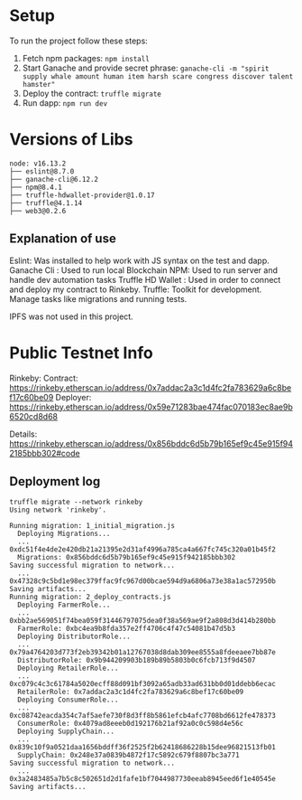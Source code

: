 # Setup 

To run the project follow these steps:
1. Fetch npm packages: `npm install`
2. Start Ganache and provide secret phrase:
  `ganache-cli -m "spirit supply whale amount human item harsh scare congress discover talent hamster"`
3. Deploy the contract: `truffle migrate`  
4. Run dapp: `npm run dev`

# Versions of Libs

```
node: v16.13.2
├── eslint@8.7.0
├── ganache-cli@6.12.2
├── npm@8.4.1
├── truffle-hdwallet-provider@1.0.17
├── truffle@4.1.14
├── web3@0.2.6
```

## Explanation of use

Eslint: Was installed to help work with JS syntax on the test and dapp.
Ganache Cli : Used to run local Blockchain 
NPM: Used to run server and handle dev automation tasks
Truffle HD Wallet : Used in order to connect and deploy my contract to Rinkeby.
Truffle: Toolkit for development. Manage tasks like migrations and running tests.


IPFS was not used in this project.

# Public Testnet Info

Rinkeby: 
  Contract: https://rinkeby.etherscan.io/address/0x7addac2a3c1d4fc2fa783629a6c8bef17c60be09
  Deployer: https://rinkeby.etherscan.io/address/0x59e71283bae474fac070183ec8ae9b6520cd8d68

  Details: https://rinkeby.etherscan.io/address/0x856bddc6d5b79b165ef9c45e915f942185bbb302#code

## Deployment log

```
truffle migrate --network rinkeby
Using network 'rinkeby'.

Running migration: 1_initial_migration.js
  Deploying Migrations...
  ... 0xdc51f4e4de2e420db21a21395e2d31af4996a785ca4a667fc745c320a01b45f2
  Migrations: 0x856bddc6d5b79b165ef9c45e915f942185bbb302
Saving successful migration to network...
  ... 0x47328c9c5bd1e98ec379ffac9fc967d00bcae594d9a6806a73e38a1ac572950b
Saving artifacts...
Running migration: 2_deploy_contracts.js
  Deploying FarmerRole...
  ... 0xbb2ae569051f74bea059f31446797075dea0f38a569ae9f2a808d3d414b280bb
  FarmerRole: 0xbc4ea9b8fda357e2ff4706c4f47c54081b47d5b3
  Deploying DistributorRole...
  ... 0x79a4764203d773f2eb39342b01a12767038d8dab309ee8555a8fdeeaee7bb87e
  DistributorRole: 0x9b944209903b189b89b5803b0c6fcb713f9d4507
  Deploying RetailerRole...
  ... 0xc079c4c3c61784a5020ecff88d091bf3092a65adb33ad631bb0d01ddebb6ecac
  RetailerRole: 0x7addac2a3c1d4fc2fa783629a6c8bef17c60be09
  Deploying ConsumerRole...
  ... 0xc08742eacda354c7af5aefe730f8d3ff8b5861efcb4afc7708bd6612fe478373
  ConsumerRole: 0x4079ad8eeeb0d192176b21af92a0c0c598d4e56c
  Deploying SupplyChain...
  ... 0x839c10f9a0521daa1656bddff36f2525f2b62418686228b15dee96821513fb01
  SupplyChain: 0x248e37a0839b4872f17c5892c679f8807bc3a771
Saving successful migration to network...
  ... 0x3a2483485a7b5c8c502651d2d1fafe1bf7044987730eeab8945eed6f1e40545e
Saving artifacts...
```